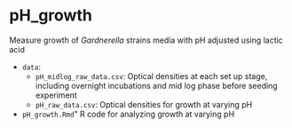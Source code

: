 # pH_growth
Measure growth of *Gardnerella* strains media with pH adjusted using lactic acid
* `data`:
  + `pH_midlog_raw_data.csv`: Optical densities at each set up stage, including overnight incubations and mid log phase before seeding experiment
  + `pH_raw_data.csv`: Optical densities for growth at varying pH 
* `pH_growth.Rmd`" R code for analyzing growth at varying pH
